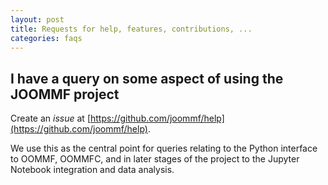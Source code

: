 ```yaml
---
layout: post
title: Requests for help, features, contributions, ...
categories: faqs
---
```


## I have a query on some aspect of using the JOOMMF project

Create an *issue* at [https://github.com/joommf/help](https://github.com/joommf/help).

We use this as the central point for queries relating to the Python
interface to OOMMF, OOMMFC, and in later stages of the project to the
Jupyter Notebook integration and data analysis.

